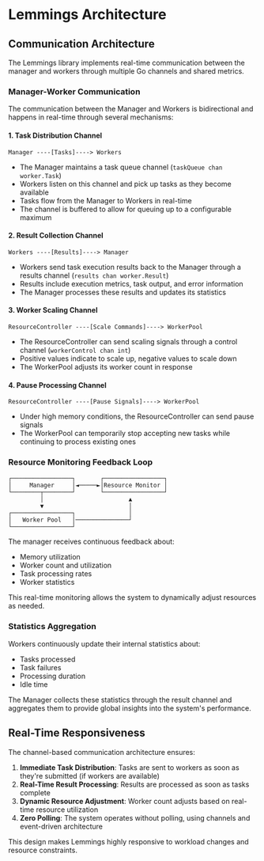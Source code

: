# Lemmings Architecture

## Communication Architecture

The Lemmings library implements real-time communication between the manager and workers through multiple Go channels and shared metrics.

### Manager-Worker Communication

The communication between the Manager and Workers is bidirectional and happens in real-time through several mechanisms:

#### 1. Task Distribution Channel

```plaintext
Manager ----[Tasks]----> Workers
```

- The Manager maintains a task queue channel (`taskQueue chan worker.Task`)
- Workers listen on this channel and pick up tasks as they become available
- Tasks flow from the Manager to Workers in real-time
- The channel is buffered to allow for queuing up to a configurable maximum

#### 2. Result Collection Channel

```plaintext
Workers ----[Results]----> Manager
```

- Workers send task execution results back to the Manager through a results channel (`results chan worker.Result`)
- Results include execution metrics, task output, and error information
- The Manager processes these results and updates its statistics

#### 3. Worker Scaling Channel

```plaintext
ResourceController ----[Scale Commands]----> WorkerPool
```

- The ResourceController can send scaling signals through a control channel (`workerControl chan int`)
- Positive values indicate to scale up, negative values to scale down
- The WorkerPool adjusts its worker count in response

#### 4. Pause Processing Channel

```plaintext
ResourceController ----[Pause Signals]----> WorkerPool
```

- Under high memory conditions, the ResourceController can send pause signals
- The WorkerPool can temporarily stop accepting new tasks while continuing to process existing ones

### Resource Monitoring Feedback Loop

```plaintext
┌─────────────────┐       ┌─────────────────┐
│     Manager     │◄─────►│Resource Monitor │
└────────┬────────┘       └─────────────────┘
         │                        ▲
         ▼                        │
┌─────────────────┐               │
│   Worker Pool   │───────────────┘
└─────────────────┘
```

The manager receives continuous feedback about:

- Memory utilization
- Worker count and utilization
- Task processing rates
- Worker statistics

This real-time monitoring allows the system to dynamically adjust resources as needed.

### Statistics Aggregation

Workers continuously update their internal statistics about:

- Tasks processed
- Task failures
- Processing duration
- Idle time

The Manager collects these statistics through the result channel and aggregates them to provide global insights into the system's performance.

## Real-Time Responsiveness

The channel-based communication architecture ensures:

1. **Immediate Task Distribution**: Tasks are sent to workers as soon as they're submitted (if workers are available)
2. **Real-Time Result Processing**: Results are processed as soon as tasks complete
3. **Dynamic Resource Adjustment**: Worker count adjusts based on real-time resource utilization
4. **Zero Polling**: The system operates without polling, using channels and event-driven architecture

This design makes Lemmings highly responsive to workload changes and resource constraints.
